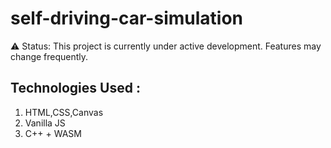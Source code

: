 # self-driving-car-simulation
⚠️ Status: This project is currently under active development. Features may change frequently.

## Technologies Used : 
1. HTML,CSS,Canvas
2. Vanilla JS
3. C++ + WASM
